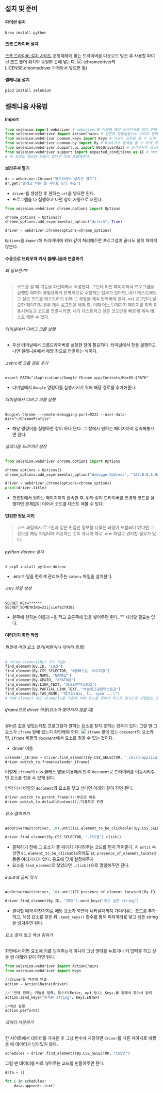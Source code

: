 ## 설치 및 준비
#### 파이썬 설치
```terminal
brew install python
```
#### 크롬 드라이버 설치
[크롬 드라이버 설치 사이트](https://chromedriver.chromium.org/downloads)
운영체제에 맞는 드라이버를 다운로드 받은 후 사용할 파이썬 코드 폴더 위치와 동일한 곳에 넣는다.
![](../../images/Pasted%20image%2020240311151739.png)
(chromedriver와 LICENSE.chromedriver 가져와서 넣으면 됨)

#### 셀레니움 설치
```terminal
pip3 install selenium
```

## 셀레니움 사용법
#### import
```python
from selenium import webdriver # webdriver를 이용해 해당 브라우저를 열기 위해
from selenium.webdriver import ActionChains # 일련의 작업들을(ex.아이디 입력, 비밀번호 입력, 로그인 버튼 클릭...) 연속적으로 실행할 수 있게 하기 위해
from selenium.webdriver.common.keys import Keys # 키보드 입력을 할 수 있게 하기 위해
from selenium.webdriver.common.by import By # html요소 탐색을 할 수 있게 하기 위해
from selenium.webdriver.support.ui import WebDriverWait # 브라우저의 응답을 기다릴 수 있게 하기 위해
from selenium.webdriver.support import expected_conditions as EC # html요소의 상태를 체크할 수 있게 하기 위해
# 이 외에도 필요한 모듈이 있다면 따로 호출해준다.
```

#### 브라우져 열기
```python
dr = webdriver.Chrome("웹드라이버 설치된 경로")
dr.get('열려고 하는 웹 사이트 url 주소')
```
- `driver`를 생성한 후 원하는 `url`을 넣으면 된다.
- 프로그램을 다 실행하고 나면 창이 자동으로 꺼진다.
```python
from selenium.webdriver.chrome.options import Options

chrome_options = Options()
chrome_options.add_experimental_option("detach", True)

driver = webdriver.Chrome(options=chrome_options)
```
`Options`를 `import`해 드라이버에 위와 같이 처리해주면 프로그램이 끝나도 창이 꺼지지 않는다.

#### 수동으로 브라우져 켜서 셀레니움과 연결하기
###### 왜 필요한가?
>코드를 짤 때 기능을 파편화해서 작성한다. 그런데 어떤 페이지에서 프로그램을 실행할 때마다 불필요하게 반복적으로 수행하는 업무가 있다면, 내가 테스트해보고 싶은 코드를 테스트하기 위해 그 과정을 계속 반복해야 한다. ex) 로그인이 필요한 페이지일 경우 계속 로그인을 해야 함. 이때 어느 단계까지 페이지를 미리 이동시켜놓고 코드를 연결시키면, 내가 테스트하고 싶은 코드만을 빠르게 계속 테스트 해볼 수 있다.
###### 터미널에서 디버그 크롬 실행
- 우선 터미널에서 크롬드라이버로 실행한 창이 필요하다. 터미널에서 창을 실행하고 나면 셀레니움에서 해당 창으로 연결하는 식이다.
###### .zshrc에 크롬 경로 추가
```zshrc
export PATH="/Applications/Google Chrome.app/Contents/MacOS:$PATH"
```
- 터미널에서 `Google` 명령어를 실행시키기 위해 해당 경로를 추가해준다.
###### 터미널에서 디버그 크롬 실행
```terminal
Google\ Chrome --remote-debugging-port=9222 --user-data-dir="~/ChromeProfile"
```
- 해당 명령어를 실행하면 창이 하나 뜬다. 그 창에서 원하는 페이지까지 접속해놓으면 된다.
###### 셀레니움 드라이버 설정
```python
from selenium.webdriver.chrome.options import Options

chrome_options = Options()
chrome_options.add_experimental_option("debuggerAddress", "127.0.0.1:9222")

driver = webdriver.Chrome(options=chrome_options)
print(driver.title)
```
- 크롬창에서 원하는 페이지까지 접속한 후, 위와 같이 드라이버를 변경해 코드를 실행하면 문제없이 이어서 코드를 테스트 해볼 수 있다.
#### 민감한 정보 처리
>코드 과정에서 로그인과 같은 민감한 정보를 다루는 과정이 포함되어 있다면 그 정보를 해당 파일내에 저장하는 것이 아니라 따로 .env 파일로 관리할 필요가 있다.
###### python-dotenv 설치
```terminal
$ pip3 install python-dotenv
```
- .env 파일을 편하게 관리해주는 `dotenv` 파일을 설치한다.
###### .env 파일 생성
```.env
SECRET_KEY=******
SECRET_SOMETHING=23ijsief8279382
```
- 왼쪽에 원하는 이름과 `=`을 적고 오른쪽에 값을 넣어두면 된다. "" 처리할 필요는 없다.


#### 여러가지 화면 작업
###### 화면에 어떤 요소 찾기(버튼이나 데이터 등등)
```python
# <find_element(By) 코드 모음>
find_element(By.ID, "ID값")
find_element(By.CSS_SELECTOR, "#클래스값 .아이디값")
find_element(By.NAME, "NAME값")
find_element(By.XPATH, "XPATH값")
find_element(By.LINK_TEXT, "링크걸린텍스트값")
find_element(By.PARTIAL_LINK_TEXT, "부분링크걸린텍스트값")
find_element(By.TAG_NAME, "태그값(div, li, span ...)")
# 이때 element 대신 elements를 이용해 여러 요소를 찾아서 리스트 형식으로 반환받는 것도 가능하다.
```

###### iframe으로 driver 이동(요소가 찾아지지 않을 때)
올바른 값을 넣었는데도 프로그램이 원하는 요소를 찾지 못하는 경우가 있다. 그럴 땐 그 요소가 `iframe` 밑에 있는지 확인해야 한다.
![](../../images/Pasted%20image%2020240312233027.png)
`iframe` 밑에 있는 `document`의 요소라면, `iframe` 바깥의 `document`에서 요소를 찾을 수 없는 것이다.
<br>


- driver 이동
```python
calender_iFrame = driver.find_element(By.CSS_SELECTOR, ".child-application.fade-in")
driver.switch_to.frame(calender_iFrame)
```
이렇게 `iframe`의 css 클래스 명을 이용해서 안쪽 `document`로 드라이버를 이동시켜주면 요소를 잡을 수 있게 된다.


만약 다시 바깥의 `document`의 요소를 찾고 싶다면 아래와 같이 하면 된다.
```python
driver.switch_to.parent_frame()//부모로 이동
driver.switch_to.defaultContent()//디폴트로 변경
```
###### 요소 클릭하기
```python
WebDriverWait(driver, 10).until(EC.element_to_be_clickable((By.CSS_SELECTOR, ".CSS명")))

driver.find_element(By.CSS_SELECTOR, ".CSS명").click()
```
- 클릭하기 전에 그 요소가 뜰 때까지 기다려주는 코드를 먼저 적어준다. 저 `until` 속성엔 `EC.element_to_be_clickable`외에도 `EC.presence_of_element_located` 등등 여러가지가 있다. 용도에 맞게 설정해주자
- 요소를 `find_element`로 찾았으면 `.click()`으로 명령해주면 된다.

###### input에 글씨 적기
```python
WebDriverWait(driver, 10).until(EC.presence_of_element_located((By.ID, "ID명")))

driver.find_element(By.ID, "ID명").send_keys("넣고 싶은 string")
```
- 클릭할 때와 마찬가지로 해당 요소가 화면에 나타날때까지 기다려주는 코드를 추가하고, 해당 요소를 찾은 뒤 `.send_keys()` 함수를 통해 파라미터로 넣고 싶은 string을 넘겨주면 된다.

###### 요소 찾지 않고 액션 취하기
화면에서 어떤 요소에 키를 넘겨주는게 아니라 그냥 엔터를 누르거나 키 입력을 하고 싶을 땐 아래와 같이 하면 된다.
```python
from selenium.webdriver import ActionChains
from selenium.webdriver import Keys

//driver를 액션에 연결
action = ActionChains(driver)

//""안에 원하는 키들을 입력, 특수키(Enter, opt 등)는 Keys.를 통해서 찾아서 입력
action.send_keys("원하는 string", Keys.ENTER)

//액션 실행
action.perform()
```

###### 데이터 저장하기
한 사이트에서 데이터를 가져온 후 그냥 변수에 저장하면 `driver`를 다른 페이지로 바꿨을 때 데이터가 남아있지 않다.
```python
schedules = driver.find_elements(By.CSS_SELECTOR, "CSS명")
```

그럴 땐 데이터를 따로 넣어주는 코드를 만들어주면 된다.
```python
data = []

for i in schedules:
	data.append(i.text)
```